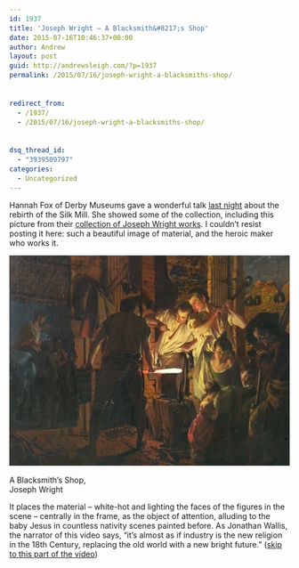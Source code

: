 ```yaml
---
id: 1937
title: 'Joseph Wright – A Blacksmith&#8217;s Shop'
date: 2015-07-16T10:46:37+00:00
author: Andrew
layout: post
guid: http://andrewsleigh.com/?p=1937
permalink: /2015/07/16/joseph-wright-a-blacksmiths-shop/


redirect_from:
  - /1937/
  - /2015/07/16/joseph-wright-a-blacksmiths-shop/


dsq_thread_id:
  - "3939509797"
categories:
  - Uncategorized
---
```

Hannah Fox of Derby Museums gave a wonderful talk [last night](/2015/07/15/loughborough-market-town/) about the rebirth of the Silk Mill. She showed some of the collection, including this picture from their [collection of Joseph Wright works](http://www.derbymuseums.org/joseph-wright-gallery/). I couldn&#8217;t resist posting it here: such a beautiful image of material, and the heroic maker who works it.<!--more-->

[<img src="/assets/2015/07/josephwright-blacksmith-800x600.jpg" alt="A Blacksmith’s Shop Joseph Wright, "     class="size-full wp-image-1938" />](http://www.derbymuseums.org/joseph-wright-gallery/)

<span class = "imageCaption">A Blacksmith’s Shop,  
Joseph Wright</span>

 

It places the material – white-hot and lighting the faces of the figures in the scene – centrally in the frame, as the object of attention, alluding to the baby Jesus in countless nativity scenes painted before. As Jonathan Wallis, the narrator of this video says, &#8220;it&#8217;s almost as if industry is the new religion in the 18th Century, replacing the old world with a new bright future.&#8221; ([skip to this part of the video](https://youtu.be/dwyGjXCkaMY?t=105))